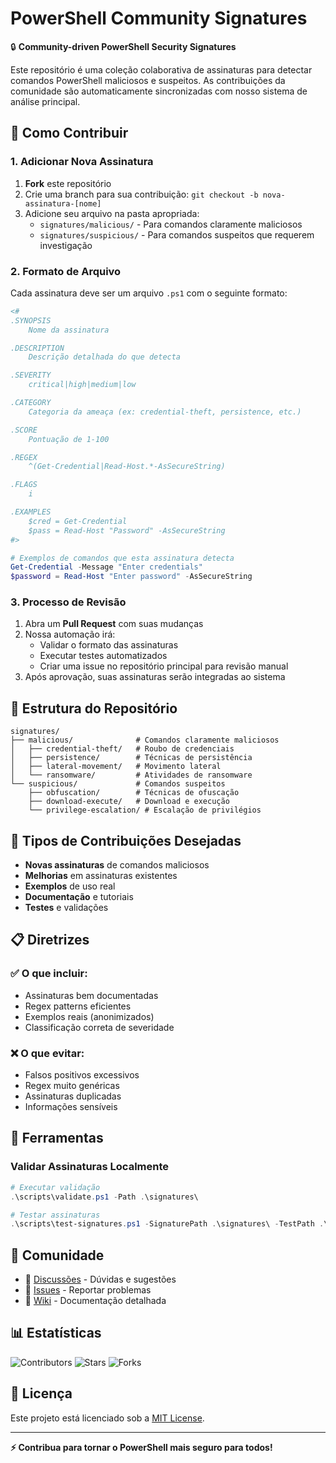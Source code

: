 # PowerShell Community Signatures

🔒 **Community-driven PowerShell Security Signatures**

Este repositório é uma coleção colaborativa de assinaturas para detectar comandos PowerShell maliciosos e suspeitos. As contribuições da comunidade são automaticamente sincronizadas com nosso sistema de análise principal.

## 🚀 Como Contribuir

### 1. Adicionar Nova Assinatura

1. **Fork** este repositório
2. Crie uma branch para sua contribuição: `git checkout -b nova-assinatura-[nome]`
3. Adicione seu arquivo na pasta apropriada:
   - `signatures/malicious/` - Para comandos claramente maliciosos
   - `signatures/suspicious/` - Para comandos suspeitos que requerem investigação

### 2. Formato de Arquivo

Cada assinatura deve ser um arquivo `.ps1` com o seguinte formato:

```powershell
<#
.SYNOPSIS
    Nome da assinatura

.DESCRIPTION
    Descrição detalhada do que detecta

.SEVERITY
    critical|high|medium|low

.CATEGORY
    Categoria da ameaça (ex: credential-theft, persistence, etc.)

.SCORE
    Pontuação de 1-100

.REGEX
    ^(Get-Credential|Read-Host.*-AsSecureString)

.FLAGS
    i

.EXAMPLES
    $cred = Get-Credential
    $pass = Read-Host "Password" -AsSecureString
#>

# Exemplos de comandos que esta assinatura detecta
Get-Credential -Message "Enter credentials"
$password = Read-Host "Enter password" -AsSecureString
```

### 3. Processo de Revisão

1. Abra um **Pull Request** com suas mudanças
2. Nossa automação irá:
   - Validar o formato das assinaturas
   - Executar testes automatizados
   - Criar uma issue no repositório principal para revisão manual
3. Após aprovação, suas assinaturas serão integradas ao sistema

## 📁 Estrutura do Repositório

```
signatures/
├── malicious/              # Comandos claramente maliciosos
│   ├── credential-theft/   # Roubo de credenciais
│   ├── persistence/        # Técnicas de persistência
│   ├── lateral-movement/   # Movimento lateral
│   └── ransomware/         # Atividades de ransomware
└── suspicious/             # Comandos suspeitos
    ├── obfuscation/        # Técnicas de ofuscação
    ├── download-execute/   # Download e execução
    └── privilege-escalation/ # Escalação de privilégios
```

## 🎯 Tipos de Contribuições Desejadas

- **Novas assinaturas** de comandos maliciosos
- **Melhorias** em assinaturas existentes
- **Exemplos** de uso real
- **Documentação** e tutoriais
- **Testes** e validações

## 📋 Diretrizes

### ✅ O que incluir:
- Assinaturas bem documentadas
- Regex patterns eficientes
- Exemplos reais (anonimizados)
- Classificação correta de severidade

### ❌ O que evitar:
- Falsos positivos excessivos
- Regex muito genéricas
- Assinaturas duplicadas
- Informações sensíveis

## 🔧 Ferramentas

### Validar Assinaturas Localmente

```powershell
# Executar validação
.\scripts\validate.ps1 -Path .\signatures\

# Testar assinaturas
.\scripts\test-signatures.ps1 -SignaturePath .\signatures\ -TestPath .\signatures\examples\
```

## 🤝 Comunidade

- 💬 [Discussões](../../discussions) - Dúvidas e sugestões
- 🐛 [Issues](../../issues) - Reportar problemas
- 📝 [Wiki](../../wiki) - Documentação detalhada

## 📊 Estatísticas

![Contributors](https://img.shields.io/github/contributors/avasero/powershell-community-signatures)
![Stars](https://img.shields.io/github/stars/avasero/powershell-community-signatures)
![Forks](https://img.shields.io/github/forks/avasero/powershell-community-signatures)

## 📄 Licença

Este projeto está licenciado sob a [MIT License](LICENSE).

---

**⚡ Contribua para tornar o PowerShell mais seguro para todos!**
